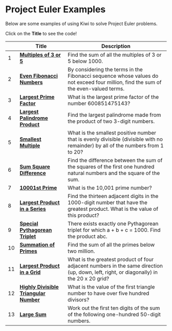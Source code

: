 # Project Euler Examples

Below are some examples of using Kiwi to solve Project Euler problems.

Click on the **Title** to see the code!

|  | Title | Description |
| --- | --- | --- |
| 1 | **[Multiples of 3 or 5](prob_001.🥝)** | Find the sum of all the multiples of 3 or 5 below 1000. |
| 2 | **[Even Fibonacci Numbers](prob_002.🥝)** | By considering the terms in the Fibonacci sequence whose values do not exceed four million, find the sum of the even-valued terms. |
| 3 | **[Largest Prime Factor](prob_003.🥝)** | What is the largest prime factor of the number 600851475143? |
| 4 | **[Largest Palindrome Product](prob_004.🥝)** | Find the largest palindrome made from the product of two 3-digit numbers. |
| 5 | **[Smallest Multiple](prob_005.🥝)** | What is the smallest positive number that is evenly divisible (divisible with no remainder) by all of the numbers from 1 to 20? |
| 6 | **[Sum Square Difference](prob_006.🥝)** | Find the difference between the sum of the squares of the first one hundred natural numbers and the square of the sum. |
| 7 | **[10001st Prime](prob_007.🥝)** |  What is the 10,001 prime number? |
| 8 | **[Largest Product in a Series](prob_008.🥝)** | Find the thirteen adjacent digits in the 1000-digit number that have the greatest product. What is the value of this product? |
| 9 | **[Special Pythagorean Triplet](prob_009.🥝)** | There exists exactly one Pythagorean triplet for which a + b + c = 1000. Find the product abc. |
| 10 | **[Summation of Primes](prob_010.🥝)** | Find the sum of all the primes below two million. |
| 11 | **[Largest Product in a Grid](prob_011.🥝)** | What is the greatest product of four adjacent numbers in the same direction (up, down, left, right, or diagonally) in the 20 x 20 grid? |
| 12 | **[Highly Divisible Triangular Number](prob_012.🥝)** | What is the value of the first triangle number to have over five hundred divisors? |
| 13 | **[Large Sum](prob_013.🥝)** | Work out the first ten digits of the sum of the following one-hundred 50-digit numbers. |

